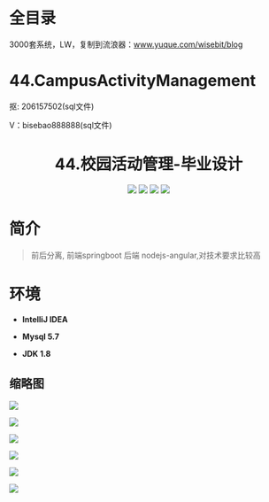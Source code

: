 # 全目录

3000套系统，LW，复制到流浪器：www.yuque.com/wisebit/blog
# 44.CampusActivityManagement

<p>抠: 206157502(sql文件)</p>
<p>V：bisebao888888(sql文件)</p>

<p><h1 align="center">44.校园活动管理-毕业设计</h1></p>

<p align="center">
	<img src="https://img.shields.io/badge/jdk-1.8-orange.svg"/>
    <img src="https://img.shields.io/badge/spring-2.x-lightgrey.svg"/>
    <img src="https://img.shields.io/badge/springMvc-3.x-blue.svg"/>
    <img src="https://img.shields.io/badge/mybatis-3.0.x-yellow.svg"/>
</p>

# 简介
>
> 前后分离, 前端springboot 后端 nodejs-angular,对技术要求比较高


# 环境

- <b>IntelliJ IDEA</b>

- <b>Mysql 5.7</b>

- <b>JDK 1.8</b>

## 缩略图

![](https://img2020.cnblogs.com/blog/588112/202104/588112-20210405210239533-1020089492.jpg)

![](https://img2020.cnblogs.com/blog/588112/202104/588112-20210405210250682-2069251856.jpg)

![](https://img2020.cnblogs.com/blog/588112/202104/588112-20210405210300882-342136392.jpg)

![](https://img2020.cnblogs.com/blog/588112/202104/588112-20210405210309127-2143720044.jpg)

![](https://img2020.cnblogs.com/blog/588112/202104/588112-20210405210318158-1181833804.jpg)

![](https://img2020.cnblogs.com/blog/588112/202104/588112-20210405210327259-431181509.jpg)



